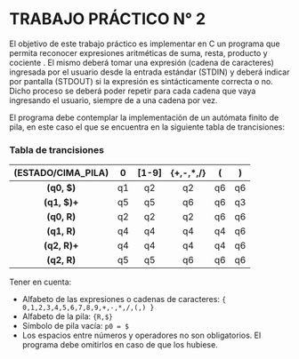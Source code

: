 # TRABAJO PRÁCTICO N° 2

El objetivo de este trabajo práctico es implementar en C un programa que permita reconocer expresiones aritméticas de suma, resta, producto y cociente . El mismo deberá tomar una expresión (cadena de caracteres) ingresada por el usuario desde la entrada estándar (STDIN) y deberá indicar por pantalla (STDOUT) si la expresión es sintácticamente correcta o no. Dicho proceso se deberá poder repetir para cada cadena que vaya ingresando el usuario, siempre de a una cadena por vez. 


El programa debe contemplar la implementación de un autómata finito de pila, en este caso el que se encuentra en la siguiente tabla de trancisiones:

### Tabla de trancisiones
<div align="center">

| **(ESTADO/CIMA_PILA)** |   0   | [1-9] | {+,-,*,/} |   (   |   )   |
| :--------------------: | :---: | :---: | :-------: | :---: | :---: |
|      **(q0, $)**       |  q1   |  q2   |    q2     |  q6   |  q6   |
|      **(q1, $)+**      |  q5   |  q5   |    q6     |  q6   |  q3   |
|      **(q0, R)**       |  q2   |  q2   |    q2     |  q6   |  q6   |
|      **(q1, R)**       |  q4   |  q4   |    q4     |  q4   |  q6   |
|      **(q2, R)+**      |  q4   |  q4   |    q4     |  q4   |  q6   |
|      **(q2, R)**       |  q5   |  q5   |    q6     |  q6   |  q6   |

</div>

Tener en cuenta:
- Alfabeto de las expresiones o cadenas de caracteres: `{ 0,1,2,3,4,5,6,7,8,9,+,-,*,/,(,) }`
- Alfabeto de la pila: `{R,$}`
- Símbolo de pila vacía: `p0 = $`
- Los espacios entre números y operadores no son obligatorios. El programa debe omitirlos en caso de que los hubiese.

